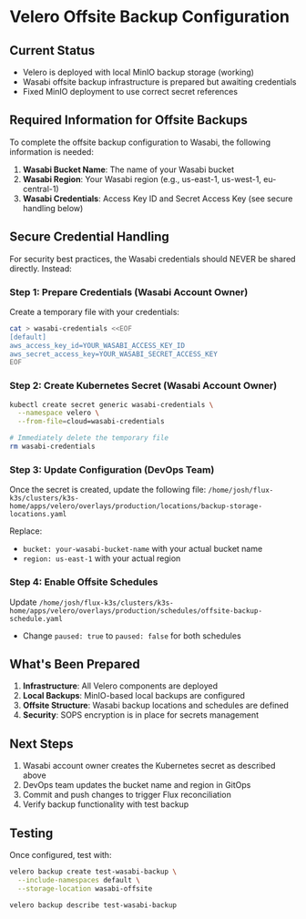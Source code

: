 # Velero Offsite Backup Configuration

## Current Status
- Velero is deployed with local MinIO backup storage (working)
- Wasabi offsite backup infrastructure is prepared but awaiting credentials
- Fixed MinIO deployment to use correct secret references

## Required Information for Offsite Backups

To complete the offsite backup configuration to Wasabi, the following information is needed:

1. **Wasabi Bucket Name**: The name of your Wasabi bucket
2. **Wasabi Region**: Your Wasabi region (e.g., us-east-1, us-west-1, eu-central-1)
3. **Wasabi Credentials**: Access Key ID and Secret Access Key (see secure handling below)

## Secure Credential Handling

For security best practices, the Wasabi credentials should NEVER be shared directly. Instead:

### Step 1: Prepare Credentials (Wasabi Account Owner)
Create a temporary file with your credentials:
```bash
cat > wasabi-credentials <<EOF
[default]
aws_access_key_id=YOUR_WASABI_ACCESS_KEY_ID
aws_secret_access_key=YOUR_WASABI_SECRET_ACCESS_KEY
EOF
```

### Step 2: Create Kubernetes Secret (Wasabi Account Owner)
```bash
kubectl create secret generic wasabi-credentials \
  --namespace velero \
  --from-file=cloud=wasabi-credentials

# Immediately delete the temporary file
rm wasabi-credentials
```

### Step 3: Update Configuration (DevOps Team)
Once the secret is created, update the following file:
`/home/josh/flux-k3s/clusters/k3s-home/apps/velero/overlays/production/locations/backup-storage-locations.yaml`

Replace:
- `bucket: your-wasabi-bucket-name` with your actual bucket name
- `region: us-east-1` with your actual region

### Step 4: Enable Offsite Schedules
Update `/home/josh/flux-k3s/clusters/k3s-home/apps/velero/overlays/production/schedules/offsite-backup-schedule.yaml`
- Change `paused: true` to `paused: false` for both schedules

## What's Been Prepared

1. **Infrastructure**: All Velero components are deployed
2. **Local Backups**: MinIO-based local backups are configured
3. **Offsite Structure**: Wasabi backup locations and schedules are defined
4. **Security**: SOPS encryption is in place for secrets management

## Next Steps

1. Wasabi account owner creates the Kubernetes secret as described above
2. DevOps team updates the bucket name and region in GitOps
3. Commit and push changes to trigger Flux reconciliation
4. Verify backup functionality with test backup

## Testing

Once configured, test with:
```bash
velero backup create test-wasabi-backup \
  --include-namespaces default \
  --storage-location wasabi-offsite

velero backup describe test-wasabi-backup
```